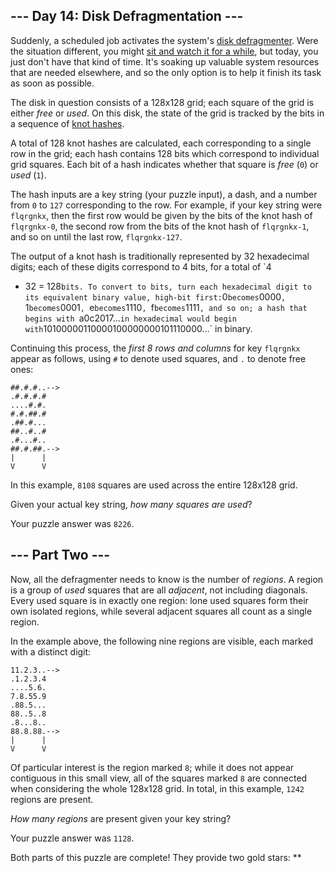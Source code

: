 ## \--- Day 14: Disk Defragmentation ---

Suddenly, a scheduled job activates the system's [disk
defragmenter](https://en.wikipedia.org/wiki/Defragmentation). Were the
situation different, you might [sit and watch it for a
while](https://www.youtube.com/watch?v=kPv1gQ5Rs8A&t=37), but today, you
just don't have that kind of time. It's soaking up valuable system
resources that are needed elsewhere, and so the only option is to help
it finish its task as soon as possible.

The disk in question consists of a 128x128 grid; each square of the grid
is either *free* or *used*. On this disk, the state of the grid is
tracked by the bits in a sequence of [knot hashes](10).

A total of 128 knot hashes are calculated, each corresponding to a
single row in the grid; each hash contains 128 bits which correspond to
individual grid squares. Each bit of a hash indicates whether that
square is *free* (`0`) or *used* (`1`).

The hash inputs are a key string (your puzzle input), a dash, and a
number from `0` to `127` corresponding to the row. For example, if your
key string were `flqrgnkx`, then the first row would be given by the
bits of the knot hash of `flqrgnkx-0`, the second row from the bits of
the knot hash of `flqrgnkx-1`, and so on until the last row,
`flqrgnkx-127`.

The output of a knot hash is traditionally represented by 32 hexadecimal
digits; each of these digits correspond to 4 bits, for a total of `4
* 32 = 128` bits. To convert to bits, turn each hexadecimal digit to its
equivalent binary value, high-bit first: `0` becomes `0000`, `1` becomes
`0001`, `e` becomes `1110`, `f` becomes `1111`, and so on; a hash that
begins with `a0c2017...` in hexadecimal would begin with
`10100000110000100000000101110000...` in binary.

Continuing this process, the *first 8 rows and columns* for key
`flqrgnkx` appear as follows, using `#` to denote used squares, and `.`
to denote free ones:

``` 
##.#.#..-->
.#.#.#.#   
....#.#.   
#.#.##.#   
.##.#...   
##..#..#   
.#...#..   
##.#.##.-->
|      |   
V      V   
```

In this example, `8108` squares are used across the entire 128x128 grid.

Given your actual key string, *how many squares are used*?

Your puzzle answer was `8226`.

## \--- Part Two ---

Now, all the defragmenter needs to know is the number of *regions*. A
region is a group of *used* squares that are all *adjacent*, not
including diagonals. Every used square is in exactly one region: lone
used squares form their own isolated regions, while several adjacent
squares all count as a single region.

In the example above, the following nine regions are visible, each
marked with a distinct digit:

``` 
11.2.3..-->
.1.2.3.4   
....5.6.   
7.8.55.9   
.88.5...   
88..5..8   
.8...8..   
88.8.88.-->
|      |   
V      V   
```

Of particular interest is the region marked `8`; while it does not
appear contiguous in this small view, all of the squares marked `8` are
connected when considering the whole 128x128 grid. In total, in this
example, `1242` regions are present.

*How many regions* are present given your key string?

Your puzzle answer was `1128`.

Both parts of this puzzle are complete\! They provide two gold stars:
\*\*
